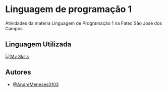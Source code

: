 
# Linguagem de programação 1

Atividades da matéria Linguagem de Programação 1 na Fatec São José dos Campos


## Linguagem Utilizada
[![My Skills](https://skills.thijs.gg/icons?i=java)](https://skills.thijs.gg)




## Autores

- [@AndreMeneses0103](https://github.com/AndreMeneses0103)

